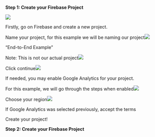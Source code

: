 ﻿**Step 1: Create your Firebase Project**

![](Aspose.Words.b4fdc2ab-c457-4bd3-a99d-5c9362d08aee.001.jpeg)

Firstly, go on Firebase and create a new project.

Name your project, for this example we will be naming our project![](Aspose.Words.b4fdc2ab-c457-4bd3-a99d-5c9362d08aee.002.jpeg)

“End-to-End Example”

Note: This is not our actual project![](Aspose.Words.b4fdc2ab-c457-4bd3-a99d-5c9362d08aee.003.png)

Click continue![](Aspose.Words.b4fdc2ab-c457-4bd3-a99d-5c9362d08aee.004.jpeg)

If needed, you may enable Google Analytics for your project.

For this example, we will go through the steps when enabled![](Aspose.Words.b4fdc2ab-c457-4bd3-a99d-5c9362d08aee.003.png)

Choose your region![](Aspose.Words.b4fdc2ab-c457-4bd3-a99d-5c9362d08aee.005.jpeg)

If Google Analytics was selected previously, accept the terms

Create your project!

**Step 2: Create your Firebase Project**
